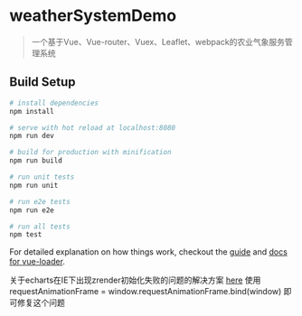 # weatherSystemDemo

> 一个基于Vue、Vue-router、Vuex、Leaflet、webpack的农业气象服务管理系统

## Build Setup

``` bash
# install dependencies
npm install

# serve with hot reload at localhost:8080
npm run dev

# build for production with minification
npm run build

# run unit tests
npm run unit

# run e2e tests
npm run e2e

# run all tests
npm test
```

For detailed explanation on how things work, checkout the [guide](http://vuejs-templates.github.io/webpack/) and [docs for vue-loader](http://vuejs.github.io/vue-loader).

关于echarts在IE下出现zrender初始化失败的问题的解决方案 [here](https://github.com/ecomfe/zrender/issues/189) 
使用 requestAnimationFrame = window.requestAnimationFrame.bind(window) 即可修复这个问题
